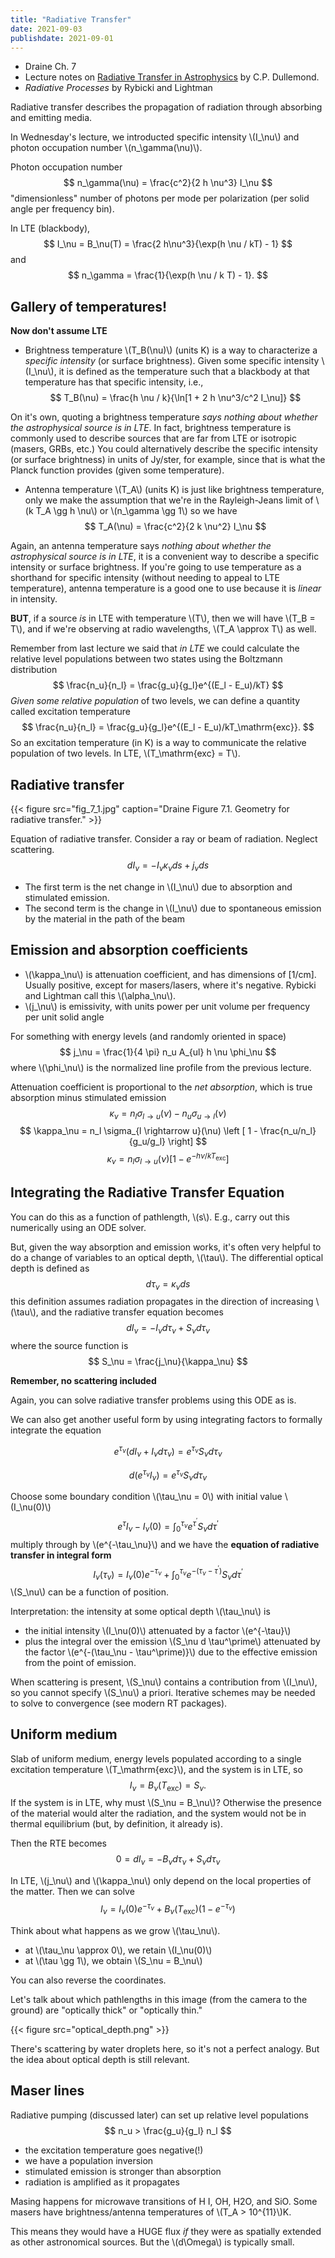 ```yaml
---
title: "Radiative Transfer"
date: 2021-09-03
publishdate: 2021-09-01
---
```


* Draine Ch. 7
* Lecture notes on [Radiative Transfer in Astrophysics](https://www.ita.uni-heidelberg.de/~dullemond/lectures/radtrans_2012/index.shtml) by C.P. Dullemond.
* *Radiative Processes* by Rybicki and Lightman

Radiative transfer describes the propagation of radiation through absorbing and emitting media.

In Wednesday's lecture, we introducted specific intensity \\(I_\nu\\) and photon occupation number \\(n_\gamma(\nu)\\).

Photon occupation number 
$$
n_\gamma(\nu) = \frac{c^2}{2 h \nu^3} I_\nu
$$
"dimensionless" number of photons per mode per polarization (per solid angle per frequency bin).


In LTE (blackbody),
$$
I_\nu = B_\nu(T) = \frac{2 h\nu^3}{\exp(h \nu / kT) - 1}
$$
and 
$$
n_\gamma = \frac{1}{\exp(h \nu / k T) - 1}.
$$

## Gallery of temperatures!

**Now don't assume LTE**

* Brightness temperature \\(T_B(\nu)\\) (units K) is a way to characterize a *specific intensity* (or surface brightness). Given some specific intensity \\(I_\nu\\), it is defined as the temperature such that a blackbody at that temperature has that specific intensity, i.e.,
$$
T_B(\nu) = \frac{h \nu / k}{\ln[1 + 2 h \nu^3/c^2 I_\nu]}
$$

On it's own, quoting a brightness temperature *says nothing about whether the astrophysical source is in LTE*. In fact, brightness temperature is commonly used to describe sources that are far from LTE or isotropic (masers, GRBs, etc.) You could alternatively describe the specific intensity (or surface brightness) in units of Jy/ster, for example, since that is what the Planck function provides (given some temperature).

* Antenna temperature \\(T_A\\) (units K) is just like brightness temperature, only we make the assumption that we're in the Rayleigh-Jeans limit of \\(k T_A \gg h \nu\\) or \\(n_\gamma \gg 1\\) so we have 
$$
T_A(\nu) = \frac{c^2}{2 k \nu^2} I_\nu
$$

Again, an antenna temperature says *nothing about whether the astrophysical source is in LTE*, it is a convenient way to describe a specific intensity or surface brightness. If you're going to use temperature as a shorthand for specific intensity (without needing to appeal to LTE temperature), antenna temperature is a good one to use because it is *linear* in intensity.

**BUT**, if a source *is* in LTE with temperature \\(T\\), then we will have \\(T_B = T\\), and if we're observing at radio wavelengths, \\(T_A \approx T\\) as well.

Remember from last lecture we said that *in LTE* we could calculate the relative level populations between two states using the Boltzmann distribution
$$
\frac{n_u}{n_l} = \frac{g_u}{g_l}e^{(E_l - E_u)/kT}
$$
*Given some relative population* of two levels, we can define a quantity called excitation temperature
$$
\frac{n_u}{n_l} = \frac{g_u}{g_l}e^{(E_l - E_u)/kT_\mathrm{exc}}.
$$
So an excitation temperature (in K) is a way to communicate the relative population of two levels. In LTE, \\(T_\mathrm{exc} = T\\).

## Radiative transfer

{{< figure src="fig_7_1.jpg" caption="Draine Figure 7.1. Geometry for radiative transfer." >}}

Equation of radiative transfer. Consider a ray or beam of radiation. Neglect scattering.
$$
d I_\nu = - I_\nu \kappa_\nu ds + j_\nu ds
$$
* The first term is the net change in \\(I_\nu\\) due to absorption and stimulated emission.
* The second term is the change in \\(I_\nu\\) due to spontaneous emission by the material in the path of the beam

## Emission and absorption coefficients

* \\(\kappa_\nu\\) is attenuation coefficient, and has dimensions of [1/cm]. Usually positive, except for masers/lasers, where it's negative. Rybicki and Lightman call this \\(\alpha_\nu\\).
* \\(j_\nu\\) is emissivity, with units power per unit volume per frequency per unit solid angle

For something with energy levels (and randomly oriented in space)
$$
j_\nu = \frac{1}{4 \pi} n_u A_{ul} h \nu \phi_\nu
$$
where \\(\phi_\nu\\) is the normalized line profile from the previous lecture.

Attenuation coefficient is proportional to the *net absorption*, which is true absorption minus stimulated emission
$$
\kappa_\nu = n_l \sigma_{l \rightarrow u}(\nu) - n_u \sigma_{u \rightarrow l}(\nu)
$$
$$
\kappa_\nu = n_l \sigma_{l \rightarrow u}(\nu) \left [ 1 - \frac{n_u/n_l}{g_u/g_l} \right]
$$
$$
\kappa_\nu = n_l \sigma_{l \rightarrow u}(\nu) \left [ 1 - e^{-h \nu/k T_\mathrm{exc}} \right]
$$

## Integrating the Radiative Transfer Equation

You can do this as a function of pathlength, \\(s\\). E.g., carry out this numerically using an ODE solver.

But, given the way absorption and emission works, it's often very helpful to do a change of variables to an optical depth, \\(\tau\\). The differential optical depth is defined as 
$$
d \tau_\nu = \kappa_\nu ds
$$
this definition assumes radiation propagates in the direction of increasing \\(\tau\\), and the radiative transfer equation becomes
$$
d I_\nu = - I_\nu d \tau_\nu + S_\nu d \tau_\nu
$$
where the source function is 
$$
S_\nu = \frac{j_\nu}{\kappa_\nu}
$$

**Remember, no scattering included**

Again, you can solve radiative transfer problems using this ODE as is. 

We can also get another useful form by using integrating factors to formally integrate the equation

$$
e^{\tau_\nu} (d I_\nu + I_\nu d \tau_\nu) = e^{\tau_\nu} S_\nu d \tau_\nu
$$

$$
d(e^{\tau_\nu} I_\nu) = e^{\tau_\nu} S_\nu d \tau_\nu
$$

Choose some boundary condition \\(\tau_\nu = 0\\) with initial value \\(I_\nu(0)\\)
$$
e^{\tau}I_\nu - I_\nu(0) = \int_0^{\tau_\nu} e^{\tau^\prime} S_\nu d \tau^\prime
$$
multiply through by \\(e^{-\tau_\nu}\\) and we have the **equation of radiative transfer in integral form**
$$
I_\nu(\tau_\nu) = I_\nu(0)e^{-\tau_\nu} + \int_0^{\tau_\nu} e^{-(\tau_\nu - \tau^\prime)}S_\nu d \tau^\prime
$$
\\(S_\nu\\) can be a function of position. 

Interpretation: the intensity at some optical depth \\(\tau_\nu\\) is
* the initial intensity \\(I_\nu(0)\\) attenuated by a factor \\(e^{-\tau}\\)
* plus the integral over the emission \\(S_\nu d \tau^\prime\\) attenuated by the factor \\(e^{-(\tau_\nu - \tau^\prime)}\\) due to the effective emission from the point of emission.

When scattering is present, \\(S_\nu\\) contains a contribution from \\(I_\nu\\), so you cannot specify \\(S_\nu\\) a priori. Iterative schemes may be needed to solve to convergence (see modern RT packages).

## Uniform medium

Slab of uniform medium, energy levels populated according to a single excitation temperature \\(T_\mathrm{exc}\\), and the system is in LTE, so 
$$
I_\nu = B_\nu(T_\mathrm{exc}) = S_\nu.
$$
If the system is in LTE, why must \\(S_\nu = B_\nu\\)? Otherwise the presence of the material would alter the radiation, and the system would not be in thermal equilibrium (but, by definition, it already is).

Then the RTE becomes
$$
0 = d I_\nu = - B_\nu d \tau_\nu + S_\nu d \tau_\nu
$$

In LTE, \\(j_\nu\\) and \\(\kappa_\nu\\) only depend on the local properties of the matter. Then we can solve
$$
I_\nu = I_\nu(0) e^{-\tau_\nu} + B_\nu(T_\mathrm{exc})(1 - e^{-\tau_\nu})
$$

Think about what happens as we grow \\(\tau_\nu\\). 
* at \\(\tau_\nu \approx 0\\), we retain \\(I_\nu(0)\\)
* at \\(\tau \gg 1\\), we obtain \\(S_\nu = B_\nu\\) 

You can also reverse the coordinates.

Let's talk about which pathlengths in this image (from the camera to the ground) are "optically thick" or "optically thin."

{{< figure src="optical_depth.png" >}}

There's scattering by water droplets here, so it's not a perfect analogy. But the idea about optical depth is still relevant.

## Maser lines 

Radiative pumping (discussed later) can set up relative level populations 
$$
n_u > \frac{g_u}{g_l} n_l
$$
* the excitation temperature goes negative(!) 
* we have a population inversion
* stimulated emission is stronger than absorption
* radiation is amplified as it propagates

Masing happens for microwave transitions of H I, OH, H2O, and SiO.
Some masers have brightness/antenna temperatures of \\(T_A > 10^{11}\\)K. 

This means they would have a HUGE flux *if* they were as spatially extended as other astronomical sources. But the \\(d\Omega\\) is typically small.